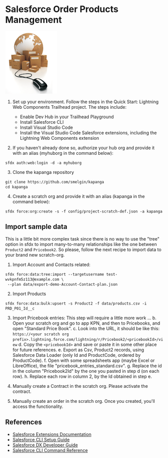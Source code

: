 # Salesforce Order Products Management

![orders-logo](onlineorderfulfillment_sml.png)


1. Set up your environment. Follow the steps in the Quick Start: Lightning Web Components Trailhead project. The steps include:

   * Enable Dev Hub in your Trailhead Playground
   * Install Salesforce CLI
   * Install Visual Studio Code
   * Install the Visual Studio Code Salesforce extensions, including the Lightning Web Components extension

2. If you haven't already done so, authorize your hub org and provide it with an alias (myhuborg in the command below):
```
sfdx auth:web:login -d -a myhuborg
```

3. Clone the kapanga repository
```
git clone https://github.com/smelgin/kapanga
cd kapanga
```
4. Create a scratch org and provide it with an alias (kapanga in the command below):
```
sfdx force:org:create -s -f config/project-scratch-def.json -a kapanga
```
## Import sample data
This is a little bit more complex task since there is no way to use the "tree" option in sfdx to import many-to-many relationships like the one between `Product2` and `Pricebook2`. So please, follow the next recipe to import data to your brand new scratch-org.

1. Import Account and Contacts related:
```
sfdx force:data:tree:import --targetusername test-wvkpnfm5z113@example.com \
 --plan data/export-demo-Account-Contact-plan.json
```

2. Import Products
```
sfdx force:data:bulk:upsert -s Product2 -f data/products.csv -i PRD_P01_Id__c
```

3. Import Pricebook entries:
This step will require a little more work ... 
 b. Open your scratch org and go to app KPN, and then to Pricebooks, and open "Standard Price Book".
 c. Look into the URL, it should be like this: `https://<your scratch org prefix>.lightning.force.com/lightning/r/Pricebook2/<pricebookId>/view`
 d. Copy the `<pricebookId>` and save or paste it in some other place for future references.
 e. Export as Csv, Product2 records, using Salesforce Data Loader (only Id and ProductCode, ordered by ProductCode).
 f. Open with some spreadsheets app (maybe Excel or LibreOffice), the file "pricebook_entries_standard.csv".
 g. Replace the id in the column "Pricebook2Id" by the one you pasted in step d (on each row).
 h. Replace each row in column 2, by the Id obtained in step e.

 4. Manually create a Contract in the scratch org. Please activate the contract.
 
 5. Manually create an order in the scratch org. Once you created, you'll access the functionality.
 

## References

- [Salesforce Extensions Documentation](https://developer.salesforce.com/tools/vscode/)
- [Salesforce CLI Setup Guide](https://developer.salesforce.com/docs/atlas.en-us.sfdx_setup.meta/sfdx_setup/sfdx_setup_intro.htm)
- [Salesforce DX Developer Guide](https://developer.salesforce.com/docs/atlas.en-us.sfdx_dev.meta/sfdx_dev/sfdx_dev_intro.htm)
- [Salesforce CLI Command Reference](https://developer.salesforce.com/docs/atlas.en-us.sfdx_cli_reference.meta/sfdx_cli_reference/cli_reference.htm)
